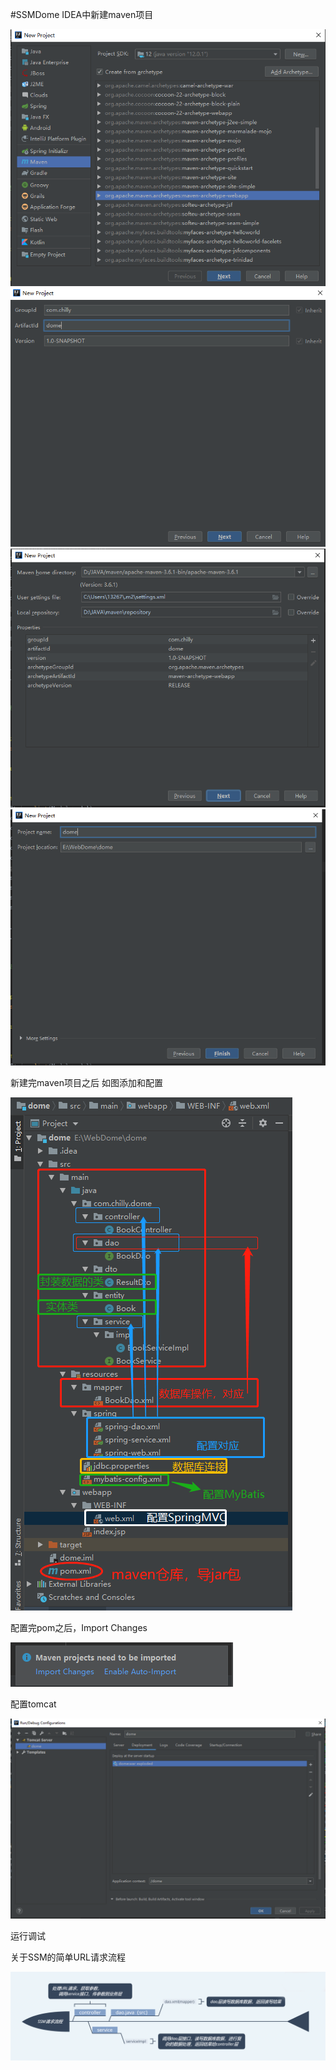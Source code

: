 #SSMDome
IDEA中新建maven项目
	
![](image/捕获.png)
![](image/捕获2.png)
![](image/捕获3.png)
![](image/捕获4.png)

新建完maven项目之后
如图添加和配置

![](image/构造.png)

配置完pom之后，Import Changes

![](image/捕获5.png)

配置tomcat

![](image/捕获6.png)

运行调试

关于SSM的简单URL请求流程

![](image/SSM请求流程.png)